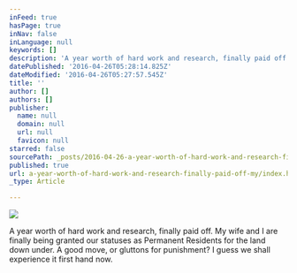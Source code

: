```yaml
---
inFeed: true
hasPage: true
inNav: false
inLanguage: null
keywords: []
description: 'A year worth of hard work and research, finally paid off. My wife and I are finally being granted our statuses as Permanent Residents for the land down under. A good move, or gluttons for punishment? I guess we shall experience it first hand now. '
datePublished: '2016-04-26T05:28:14.825Z'
dateModified: '2016-04-26T05:27:57.545Z'
title: ''
author: []
authors: []
publisher:
  name: null
  domain: null
  url: null
  favicon: null
starred: false
sourcePath: _posts/2016-04-26-a-year-worth-of-hard-work-and-research-finally-paid-off-my.md
published: true
url: a-year-worth-of-hard-work-and-research-finally-paid-off-my/index.html
_type: Article

---
```

![](https://the-grid-user-content.s3-us-west-2.amazonaws.com/24ffbf88-5e3c-4ac5-bf0e-2b9b3afdb9d2.jpg)

A year worth of hard work and research, finally paid off. My wife and I are finally being granted our statuses as Permanent Residents for the land down under. A good move, or gluttons for punishment? I guess we shall experience it first hand now.
